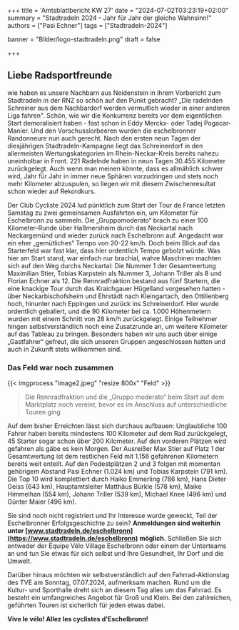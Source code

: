+++
title = 'Amtsblattbericht KW 27'
date = "2024-07-02T03:23:19+02:00"
summary = "Stadtradeln 2024 - Jahr für Jahr der gleiche Wahnsinn!"
authors = ["Pasi Echner"]
tags = ["Stadtradeln-2024"]

banner = "Bilder/logo-stadtradeln.png"
draft = false

+++
## Liebe Radsportfreunde

wie haben es unsere Nachbarn aus Neidenstein in ihrem Vorbericht zum Stadtradeln in der RNZ so schön auf den Punkt gebracht? „Die radelnden Schreiner aus dem Nachbardorf werden vermutlich wieder in einer anderen Liga fahren". Schön, wie wir die Konkurrenz bereits vor dem eigentlichen Start demoralisiert haben - fast schon in Eddy Merckx- oder Tadej Pogacar-Manier. Und den Vorschusslorbeeren wurden die eschelbronner Randonneure nun auch gerecht. Nach den ersten neun Tagen der diesjährigen Stadtradeln-Kampagne liegt das Schreinerdorf in den allermeisten Wertungskategorien im Rhein-Neckar-Kreis bereits nahezu uneinholbar in Front. 221 Radelnde haben in neun Tagen 30.455 Kilometer zurückgelegt. Auch wenn man meinen könnte, dass es allmählich schwer wird, Jahr für Jahr in immer neue Sphären vorzudringen und stets noch mehr Kilometer abzuspulen, so liegen wir mit diesem Zwischenresultat schon wieder auf Rekordkurs.

Der Club Cycliste 2024 lud pünktlich zum Start der Tour de France letzten Samstag zu zwei gemeinsamen Ausfahrten ein, um Kilometer für Eschelbronn zu sammeln. Die „Gruppomoderato“ brach zu einer 100 Kilometer-Runde über Haßmersheim durch das Neckartal nach Neckargemünd und wieder zurück nach Eschelbronn auf. Angedacht war ein eher „gemütliches“ Tempo von 20-22 km/h. Doch beim Blick auf das Starterfeld war fast klar, dass hier ordentlich Tempo gebolzt würde. Was hier am Start stand, war einfach nur brachial, wahre Maschinen machten sich auf den Weg durchs Neckartal: Die Nummer 1 der Gesamtwertung Maximilian Stier, Tobias Karpstein als Nummer 3, Johann Triller als 8 und Florian Echner als 12. Die Rennradfraktion bestand aus fünf Startern, die eine knackige Tour durch das Kraichgauer Hügelland vorgesehen hatten - über Neckarbischofsheim und Ehrstädt nach Kleingartach, den Ottilienberg hoch, hinunter nach Eppingen und zurück ins Schreinerdorf. Hier wurde ordentlich geballert, und die 90 Kilometer bei ca. 1.000 Höhenmetern wurden mit einem Schnitt von 28 km/h zurückgelegt. Einige Teilnehmer hingen selbstverständlich noch eine Zusatzrunde an, um weitere Kilometer auf das Tableau zu bringen. Besonders haben wir uns auch über einige „Gastfahrer“ gefreut, die sich unseren Gruppen angeschlossen hatten und auch in Zukunft stets willkommen sind.

### Das Feld war noch zusammen

{{< imgprocess "image2.jpeg" "resize 800x" "Feld" >}}

> Die Rennradfraktion und die „Gruppo moderato“ beim Start auf dem Marktplatz noch vereint, bevor es im Anschluss auf unterschiedliche Touren ging

Auf dem bisher Erreichten lässt sich durchaus aufbauen: Unglaubliche 100 Fahrer haben bereits mindestens 100 Kilometer auf dem Rad zurückgelegt, 45 Starter sogar schon über 200 Kilometer. Auf den vorderen Plätzen wird gefahren als gäbe es kein Morgen. Der Ausreißer Max Stier auf Platz 1 der Gesamtwertung ist dem restlichen Feld mit 1.156 gefahrenen Kilometern bereits weit enteilt. Auf den Podestplätzen 2 und 3 folgen mit momentan gehörigem Abstand Pasi Echner (1.024 km) und Tobias Karpstein (791 km). Die Top 10 wird komplettiert durch Haiko Emmerling (786 km), Hans Dieter Geiss (643 km), Hauptamtsleiter Matthäus Bürkle (578 km), Maike Himmelhan (554 km), Johann Triller (539 km), Michael Knee (496 km) und Günter Maier (496 km).

Sie sind noch nicht registriert und Ihr Interesse wurde geweckt, Teil der Eschelbronner Erfolgsgeschichte zu sein? **Anmeldungen sind weiterhin unter [www.stadtradeln.de/eschelbronn](https://www.stadtradeln.de/eschelbronn) möglich.** Schließen Sie sich entweder der Équipe Vélo Village Eschelbronn oder einem der Unterteams an und tun Sie etwas für sich selbst und Ihre Gesundheit, Ihr Dorf und die Umwelt.

Darüber hinaus möchten wir selbstverständlich auf den Fahrrad-Aktionstag des TVE am Sonntag, 07.07.2024, aufmerksam machen. Rund um die Kultur- und Sporthalle dreht sich an diesem Tag alles um das Fahrrad. Es besteht ein umfangreiches Angebot für Groß und Klein. Bei den zahlreichen, geführten Touren ist sicherlich für jeden etwas dabei.

**Vive le vélo! Allez les cyclistes d'Eschelbronn!**
